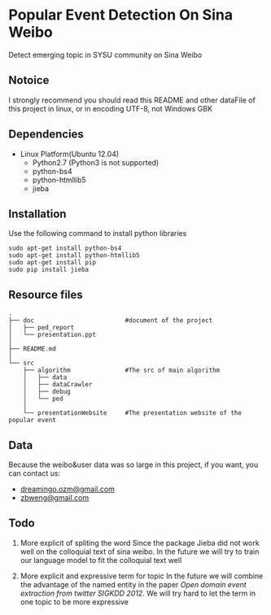 Popular Event Detection On Sina Weibo
====================================

Detect emerging topic in SYSU community on Sina Weibo

Notoice
---------------
I strongly recommend you should read this README and other dataFile of this project in linux, or in encoding UTF-8, not Windows GBK


Dependencies
------------

* Linux Platform(Ubuntu 12.04)
    * Python2.7 (Python3 is not supported)
    * python-bs4
    * python-htmllib5
    * jieba

Installation
-------------
Use the following command to install python libraries

    sudo apt-get install python-bs4
    sudo apt-get install python-htmllib5
    sudo apt-get install pip
    sudo pip install jieba


Resource files
----------------

    .
    ├── doc                         #document of the project
    │   ├── ped_report
    │   └── presentation.ppt
    │ 
    ├── README.md
    │ 
    └── src
        ├── algorithm               #The src of main algorithm
        │   ├── data
        │   ├── dataCrawler
        │   ├── debug
        │   └── ped
        │ 
        └── presentationWebsite     #The presentation website of the popular event


Data
-----------------

Because the weibo&user data was so large in this project, if you want, you can contact us: 

* dreamingo.ozm@gmail.com
* zbweng@gmail.com

Todo
------
1. More explicit of spliting the word
Since the package Jieba did not work well on the colloquial text of sina weibo. In the future we will try to train our language model to fit the colloquial text well

2. More explicit and expressive term for topic
In the future we will combine the advantage of the named entity in the paper *Open domain event extraction from twitter SIGKDD 2012*. We will try hard to let the term in one topic to be more expressive


